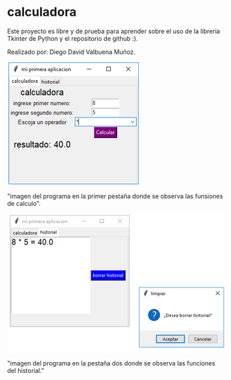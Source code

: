 # calculadora
Este proyecto es libre y de prueba para  aprender sobre el uso de la libreria Tkinter de Python y el repositorio de github :).

Realizado por:
Diego David Valbuena  Muñoz.

![GitHub Logo](/calculadora/imagen_calculadora_1.png)

"imagen del programa en la primer pestaña donde se observa las funsiones  de calculo".

![GitHub Logo](/calculadora/imagen_calculadora_2.png)

"imagen del programa en la pestaña dos donde se observa las funciones del historial."
